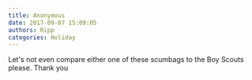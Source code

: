 ```yaml
---
title: Anonymous
date: 2017-09-07 15:09:05
authors: Ripp
categories: Holiday
---
```


 Let's not even compare either one of these scumbags to the Boy Scouts please. Thank you